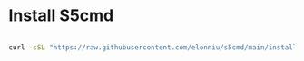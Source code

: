 # Install S5cmd

```bash

curl -sSL "https://raw.githubusercontent.com/elonniu/s5cmd/main/install.sh" | bash;

```
